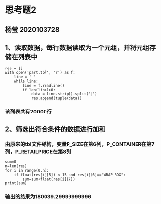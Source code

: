 # 思考题2
## 杨莹 2020103728
## 1、读取数据，每行数据读取为一个元组，并将元组存储在列表中
```
res = []
with open('part.tbl', 'r') as f:
    line = ' '
    while line:
        line = f.readline()
        if len(line)>0:
            data = line.strip().split('|')
            res.append(tuple(data))
```
### 该列表共有20000行
## 2、筛选出符合条件的数据进行加和
### 由原来的tbl文件结构，变量P_SIZE在第6列，P_CONTAINER在第7列，P_RETAILPRICE在第8列
```
sum=0
n=len(res)
for i in range(0,n):
    if float(res[i][5]) < 15 and res[i][6]=="WRAP BOX":
        sum=sum+float(res[i][7])
print(sum) 
```
### 输出的结果为180039.29999999996
